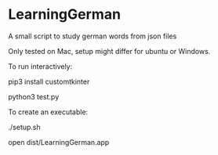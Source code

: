 # LearningGerman
A small script to study german words from json files

Only tested on Mac, setup might differ for ubuntu or Windows.

To run interactively:

pip3 install customtkinter

python3 test.py

To create an executable:

./setup.sh

open dist/LearningGerman.app
